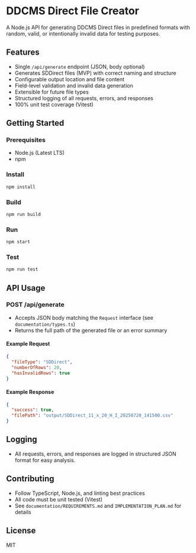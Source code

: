 # DDCMS Direct File Creator

A Node.js API for generating DDCMS Direct files in predefined formats with random, valid, or intentionally invalid data for testing purposes.

## Features
- Single `/api/generate` endpoint (JSON, body optional)
- Generates SDDirect files (MVP) with correct naming and structure
- Configurable output location and file content
- Field-level validation and invalid data generation
- Extensible for future file types
- Structured logging of all requests, errors, and responses
- 100% unit test coverage (Vitest)

## Getting Started

### Prerequisites
- Node.js (Latest LTS)
- npm

### Install
```sh
npm install
```

### Build
```sh
npm run build
```

### Run
```sh
npm start
```

### Test
```sh
npm run test
```

## API Usage

### POST /api/generate
- Accepts JSON body matching the `Request` interface (see `documentation/types.ts`)
- Returns the full path of the generated file or an error summary

#### Example Request
```json
{
  "fileType": "SDDirect",
  "numberOfRows": 20,
  "hasInvalidRows": true
}
```

#### Example Response
```json
{
  "success": true,
  "filePath": "output/SDDirect_11_x_20_H_I_20250720_141500.csv"
}
```

## Logging
- All requests, errors, and responses are logged in structured JSON format for easy analysis.

## Contributing
- Follow TypeScript, Node.js, and linting best practices
- All code must be unit tested (Vitest)
- See `documentation/REQUIREMENTS.md` and `IMPLEMENTATION_PLAN.md` for details

## License
MIT
